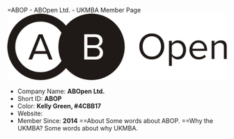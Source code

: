 =ABOP - ABOpen Ltd. - UKMBA Member Page
![logo](UKMBA-ABOP-Logo-600.png)
* Company Name: <b>ABOpen Ltd. </b>
* Short ID: <b>ABOP</b> 
* Color: <b>Kelly Green, #4CBB17</b>
* Website: <b><a href="http://abopen.com"></a></b>
* Member Since: <b>2014</b>
==About
Some words about ABOP.
==Why the UKMBA?
Some words about why UKMBA.
